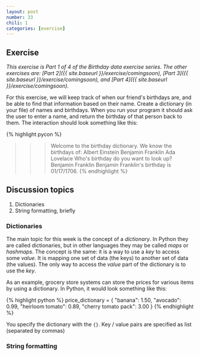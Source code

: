 ```yaml
---
layout: post
number: 33
chili: 1
categories: [exercise]
---
```


## Exercise

_This exercise is Part 1 of 4 of the Birthday data exercise series. The other exercises are: [Part 2]({{ site.baseurl }}/exercise/comingsoon), [Part 3]({{ site.baseurl }}/exercise/comingsoon), and [Part 4]({{ site.baseurl }}/exercise/comingsoon)._

For this exercise, we will keep track of when our friend's birthdays are, and be able to find that information based on their name. Create a dictionary (in your file) of names and birthdays. When you run your program it should ask the user to enter a name, and return the birthday of that person back to them. The interaction should look something like this:

{% highlight pycon %}
>>> Welcome to the birthday dictionary. We know the birthdays of:
Albert Einstein
Benjamin Franklin
Ada Lovelace
>>> Who's birthday do you want to look up?
Benjamin Franklin
>>> Benjamin Franklin's birthday is 01/17/1706.
{% endhighlight %}

## Discussion topics

1. Dictionaries
2. String formatting, briefly

### Dictionaries

The main topic for this week is the concept of a *dictionary*. In Python they are called dictionaries, but in other languages they may be called _maps_ or _hashmaps_. The concept is the same: it is a way to use a _key_ to access some _value_. It is mapping one set of data (the keys) to another set of data (the values). The only way to access the _value_ part of the dictionary is to use the _key_.

As an example, grocery store systems can store the prices for various items by using a dictionary. In Python, it would look something like this:

{% highlight python %}
price_dictionary = {
	"banana": 1.50,
	"avocado": 0.99,
	"heirloom tomato": 0.89,
	"cherry tomato pack": 3.00
}
{% endhighlight %}

You specify the dictionary with the `{}`. Key / value pairs are specified as list (separated by commas) 

### String formatting
